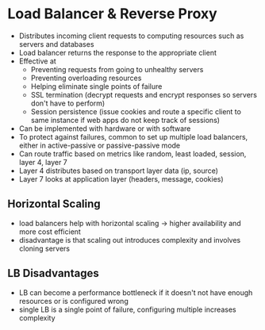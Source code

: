 # Load Balancer & Reverse Proxy
- Distributes incoming client requests to computing resources such as servers and databases
- Load balancer returns the response to the appropriate client
- Effective at
    - Preventing requests from going to unhealthy servers
    - Preventing overloading resources
    - Helping eliminate single points of failure
    - SSL termination (decrypt requests and encrypt responses so servers don't have to perform)
    - Session persistence (issue cookies and route a specific client to same instance if web apps do not keep track of sessions)
- Can be implemented with hardware or with software
- To protect against failures, common to set up multiple load balancers, either in active-passive or passive-passive mode
- Can route traffic based on metrics like random, least loaded, session, layer 4, layer 7
- Layer 4 distributes based on transport layer data (ip, source)
- Layer 7 looks at application layer (headers, message, cookies)
## Horizontal Scaling
- load balancers help with horizontal scaling -> higher availability and more cost efficient
- disadvantage is that scaling out introduces complexity and involves cloning servers

## LB Disadvantages
- LB can become a performance bottleneck if it doesn't not have enough resources or is configured wrong
- single LB is a single point of failure, configuring multiple increases complexity 